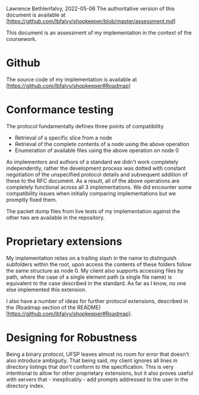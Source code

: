 Lawrence Bethlenfalvy, 2022-05-06
The authoritative version of this document is available at
[https://github.com/lbfalvy/shopkeeper/blob/master/assessment.md]

This document is an assessment of my implementation in the context of the
coursework.

# Github

The source code of my implementation is available at
[https://github.com/lbfalvy/shopkeeper#Roadmap]

# Conformance testing

The protocol fundamentally defines three points of compatibility

- Retrieval of a specific slice from a node
- Retrieval of the complete contents of a node using the above operation
- Enumeration of available files using the above operation on node 0

As implementors and authors of a standard we didn't work completely
independently, rather the development process was dotted with constant
negotiation of the unspecified protocol details and subsequent addition
of these to the RFC document. As a result, all of the above operations
are completely functional across all 3 implementations. We did encounter
some compatibility issues when initially comparing implementations but we
promptly fixed them.

The packet dump files from live tests of my implementation against the
other two are available in the repository.

# Proprietary extensions

My implementation relies on a trailing slash in the name to distinguish
subfolders within the root, upon access the contents of these folders
follow the same structure as node 0. My client also supports accessing
files by path, where the case of a single element path (a single file
name) is equivalent to the case described in the standard. As far as I
know, no one else implemented this extension.

I also have a number of ideas for further protocol extensions, described
in the (Roadmap section of the README)[https://github.com/lbfalvy/shopkeeper#Roadmap].

# Designing for Robustness

Being a binary protocol, UFSP leaves almost no room for error that
doesn't also introduce ambiguity. That being said, my client ignores all
lines in directory listings that don't conform to the specification. This
is very intentional to allow for other proprietary extensions, but it
also proves useful with servers that - inexplicably - add prompts
addressed to the user in the directory index.
